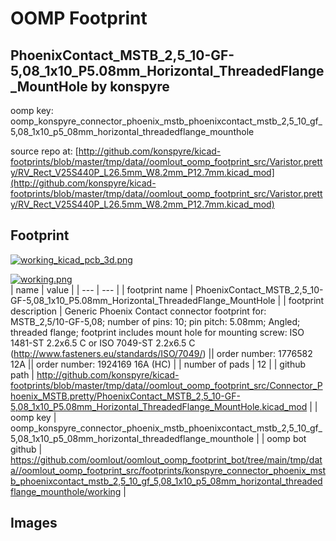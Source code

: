 # OOMP Footprint  
## PhoenixContact_MSTB_2,5_10-GF-5,08_1x10_P5.08mm_Horizontal_ThreadedFlange_MountHole  by konspyre  
  
oomp key: oomp_konspyre_connector_phoenix_mstb_phoenixcontact_mstb_2,5_10_gf_5,08_1x10_p5_08mm_horizontal_threadedflange_mounthole  
  
source repo at: [http://github.com/konspyre/kicad-footprints/blob/master/tmp/data//oomlout_oomp_footprint_src/Varistor.pretty/RV_Rect_V25S440P_L26.5mm_W8.2mm_P12.7mm.kicad_mod](http://github.com/konspyre/kicad-footprints/blob/master/tmp/data//oomlout_oomp_footprint_src/Varistor.pretty/RV_Rect_V25S440P_L26.5mm_W8.2mm_P12.7mm.kicad_mod)  
## Footprint  
  
[![working_kicad_pcb_3d.png](working_kicad_pcb_3d_600.png)](working_kicad_pcb_3d.png)  
  
[![working.png](working_600.png)](working.png)  
| name | value | 
| --- | --- | 
| footprint name | PhoenixContact_MSTB_2,5_10-GF-5,08_1x10_P5.08mm_Horizontal_ThreadedFlange_MountHole | 
| footprint description | Generic Phoenix Contact connector footprint for: MSTB_2,5/10-GF-5,08; number of pins: 10; pin pitch: 5.08mm; Angled; threaded flange; footprint includes mount hole for mounting screw: ISO 1481-ST 2.2x6.5 C or ISO 7049-ST 2.2x6.5 C (http://www.fasteners.eu/standards/ISO/7049/) || order number: 1776582 12A || order number: 1924169 16A (HC) | 
| number of pads | 12 | 
| github path | http://github.com/konspyre/kicad-footprints/blob/master/tmp/data//oomlout_oomp_footprint_src/Connector_Phoenix_MSTB.pretty/PhoenixContact_MSTB_2,5_10-GF-5,08_1x10_P5.08mm_Horizontal_ThreadedFlange_MountHole.kicad_mod | 
| oomp key | oomp_konspyre_connector_phoenix_mstb_phoenixcontact_mstb_2,5_10_gf_5,08_1x10_p5_08mm_horizontal_threadedflange_mounthole | 
| oomp bot github | https://github.com/oomlout/oomlout_oomp_footprint_bot/tree/main/tmp/data//oomlout_oomp_footprint_src/footprints/konspyre_connector_phoenix_mstb_phoenixcontact_mstb_2,5_10_gf_5,08_1x10_p5_08mm_horizontal_threadedflange_mounthole/working | 
## Images  
